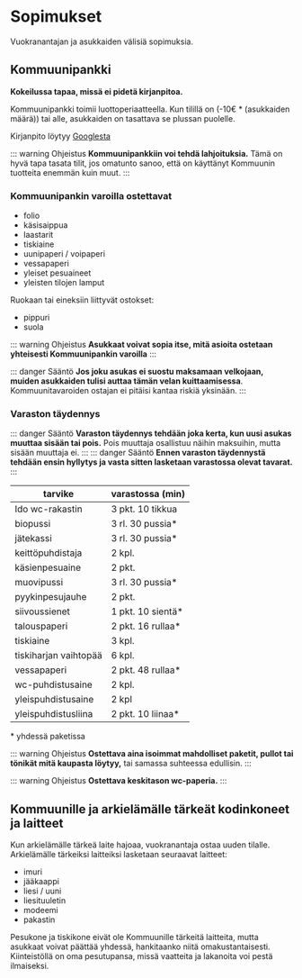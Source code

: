 # Sopimukset

Vuokranantajan ja asukkaiden välisiä sopimuksia.

## Kommuunipankki

**Kokeilussa tapaa, missä ei pidetä kirjanpitoa.**

Kommuunipankki toimii luottoperiaatteella. Kun tilillä on (-10€ * (asukkaiden määrä)) tai alle, asukkaiden on tasattava se plussan puolelle.

Kirjanpito löytyy [Googlesta](https://docs.google.com/spreadsheets/d/1ENhYNFARda3AuRoAyU0aiXNOS3dr70M4JPPfkL_pwBw/edit?usp=sharing)

::: warning Ohjeistus
**Kommuunipankkiin voi tehdä lahjoituksia.** Tämä on hyvä tapa tasata tilit, jos omatunto sanoo, että on käyttänyt Kommuunin tuotteita enemmän kuin muut.
:::

### Kommuunipankin varoilla ostettavat
  - folio
  - käsisaippua
  - laastarit
  - tiskiaine
  - uunipaperi / voipaperi
  - vessapaperi
  - yleiset pesuaineet
  - yleisten tilojen lamput

Ruokaan tai eineksiin liittyvät ostokset:

  - pippuri
  - suola

::: warning Ohjeistus
**Asukkaat voivat sopia itse, mitä asioita ostetaan yhteisesti Kommuunipankin varoilla**
:::

::: danger Sääntö
**Jos joku asukas ei suostu maksamaan velkojaan, muiden asukkaiden tulisi auttaa tämän velan kuittaamisessa**. Kommuunitavaroiden ostajan ei pitäisi kantaa riskiä yksinään.
:::

### Varaston täydennys

::: danger Sääntö
**Varaston täydennys tehdään joka kerta, kun uusi asukas muuttaa sisään tai pois.** Pois muuttaja osallistuu näihin maksuihin, mutta sisään muuttaja ei.
:::
::: danger Sääntö
**Ennen varaston täydennystä tehdään ensin hyllytys ja vasta sitten lasketaan varastossa olevat tavarat.**
:::

| tarvike               | varastossa (min)  |
|-----------------------|-------------------|
| Ido wc-rakastin       | 3 pkt. 10 tikkua  |
| biopussi              | 3 rl. 30 pussia*  |
| jätekassi             | 3 rl. 30 pussia*  |
| keittöpuhdistaja      | 2 kpl.            |
| käsienpesuaine        | 2 pkt.            |
| muovipussi            | 3 rl. 30 pussia*  |
| pyykinpesujauhe       | 2 pkt.            |
| siivoussienet         | 1 pkt. 10 sientä* |
| talouspaperi          | 2 pkt. 16 rullaa* |
| tiskiaine             | 3 kpl.            |
| tiskiharjan vaihtopää | 6 kpl.            |
| vessapaperi           | 2 pkt. 48 rullaa* |
| wc-puhdistusaine      | 2 kpl.            |
| yleispuhdistusaine    | 2 kpl             |
| yleispuhdistusliina   | 2 pkt. 10 liinaa* |

\* yhdessä paketissa

::: warning Ohjeistus
**Ostettava aina isoimmat mahdolliset paketit, pullot tai tönikät mitä kaupasta löytyy,** tai samassa suhteessa edullisin.
:::

::: warning Ohjeistus
**Ostettava keskitason wc-paperia.**
:::

## Kommuunille ja arkielämälle tärkeät kodinkoneet ja laitteet

Kun arkielämälle tärkeä laite hajoaa, vuokranantaja ostaa uuden tilalle. Arkielämälle tärkeiksi laitteiksi lasketaan seuraavat laitteet:

  - imuri
  - jääkaappi
  - liesi / uuni
  - liesituuletin
  - modeemi
  - pakastin

Pesukone ja tiskikone eivät ole Kommuunille tärkeitä laitteita, mutta asukkaat voivat päättää yhdessä, hankitaanko niitä omakustantaisesti. Kiinteistöllä on oma pesutupansa, missä vaatteita ja lakanoita voi pestä ilmaiseksi.
